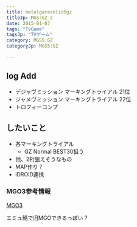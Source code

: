 ```yaml
---
title: metalgaresolid5gz
titleJp: MGS:GZ-2
date: 2015-01-07
tags: "TvGame"
tagsJp: "TVゲーム"
category: MGS5:GZ
categoryJp: MGS5:GZ

---
```


## log Add

* デジャヴミッション マーキングトライアル 21位
* ジャメヴミッション マーキングトライアル 22位
* トロフィーコンプ

## したいこと

* 各マーキングトライアル
	* GZ Normal BEST30狙う
* 他、2桁狙えそうなもの
* MAP作り？
* iDROID連携

### MGO3参考情報
[MGO3](http://matome.naver.jp/odai/2141788486247026101)

エミュ鯖で旧MGOできるっぽい？



